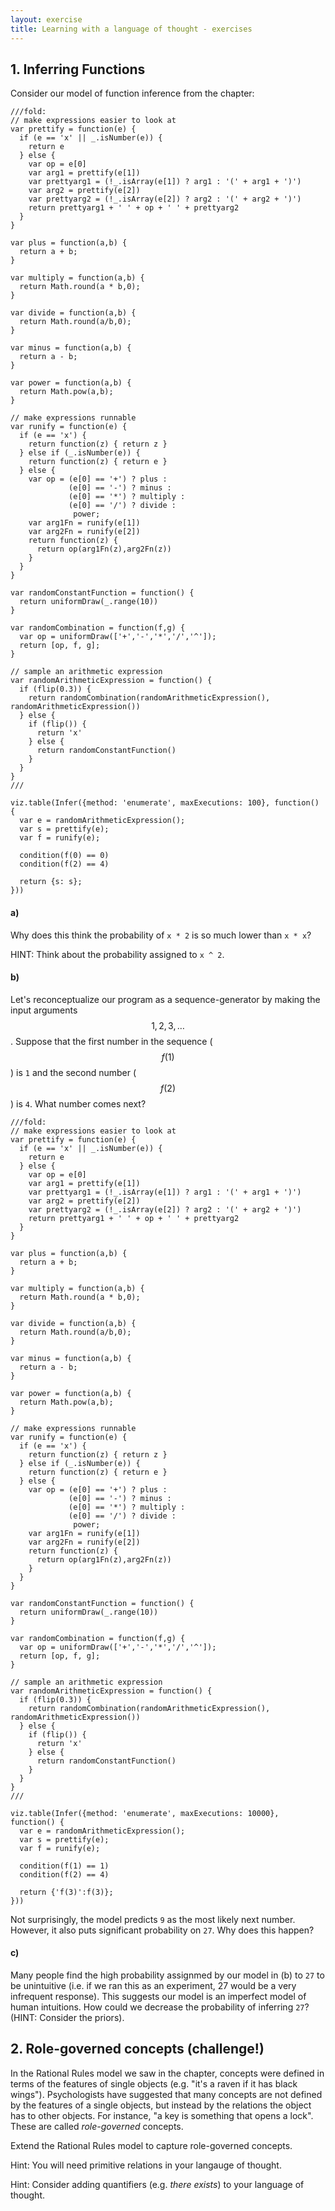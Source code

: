 ```yaml
---
layout: exercise
title: Learning with a language of thought - exercises
---
```


## 1. Inferring Functions

Consider our model of function inference from the chapter:

~~~~
///fold:
// make expressions easier to look at
var prettify = function(e) {
  if (e == 'x' || _.isNumber(e)) {
    return e
  } else {
    var op = e[0]
    var arg1 = prettify(e[1])
    var prettyarg1 = (!_.isArray(e[1]) ? arg1 : '(' + arg1 + ')')
    var arg2 = prettify(e[2])
    var prettyarg2 = (!_.isArray(e[2]) ? arg2 : '(' + arg2 + ')')
    return prettyarg1 + ' ' + op + ' ' + prettyarg2
  }
}

var plus = function(a,b) {
  return a + b;
}

var multiply = function(a,b) {
  return Math.round(a * b,0);
}

var divide = function(a,b) {
  return Math.round(a/b,0);
}

var minus = function(a,b) {
  return a - b;
}

var power = function(a,b) {
  return Math.pow(a,b);
}

// make expressions runnable
var runify = function(e) {
  if (e == 'x') {
    return function(z) { return z }
  } else if (_.isNumber(e)) {
    return function(z) { return e }
  } else {
    var op = (e[0] == '+') ? plus : 
             (e[0] == '-') ? minus :
             (e[0] == '*') ? multiply :
             (e[0] == '/') ? divide :
              power;
    var arg1Fn = runify(e[1])
    var arg2Fn = runify(e[2])
    return function(z) {
      return op(arg1Fn(z),arg2Fn(z))
    }
  }
}

var randomConstantFunction = function() {
  return uniformDraw(_.range(10))
}

var randomCombination = function(f,g) {
  var op = uniformDraw(['+','-','*','/','^']);
  return [op, f, g];
}

// sample an arithmetic expression
var randomArithmeticExpression = function() {
  if (flip(0.3)) {
    return randomCombination(randomArithmeticExpression(), randomArithmeticExpression())
  } else {
    if (flip()) {
      return 'x'
    } else {
      return randomConstantFunction()
    }
  }
}
///

viz.table(Infer({method: 'enumerate', maxExecutions: 100}, function() {
  var e = randomArithmeticExpression();
  var s = prettify(e);
  var f = runify(e);
  
  condition(f(0) == 0)
  condition(f(2) == 4)
  
  return {s: s};
}))
~~~~

#### a)

Why does this think the probability of `x * 2` is so much lower than `x * x`?

HINT: Think about the probability assigned to `x ^ 2`.

#### b)

Let's reconceptualize our program as a sequence-generator by making the input arguments $$1,2,3,\dots$$. Suppose that the first number in the sequence ($$f(1)$$) is `1` and the second number ($$f(2)$$) is `4`. What number comes next?

~~~~
///fold:
// make expressions easier to look at
var prettify = function(e) {
  if (e == 'x' || _.isNumber(e)) {
    return e
  } else {
    var op = e[0]
    var arg1 = prettify(e[1])
    var prettyarg1 = (!_.isArray(e[1]) ? arg1 : '(' + arg1 + ')')
    var arg2 = prettify(e[2])
    var prettyarg2 = (!_.isArray(e[2]) ? arg2 : '(' + arg2 + ')')
    return prettyarg1 + ' ' + op + ' ' + prettyarg2
  }
}

var plus = function(a,b) {
  return a + b;
}

var multiply = function(a,b) {
  return Math.round(a * b,0);
}

var divide = function(a,b) {
  return Math.round(a/b,0);
}

var minus = function(a,b) {
  return a - b;
}

var power = function(a,b) {
  return Math.pow(a,b);
}

// make expressions runnable
var runify = function(e) {
  if (e == 'x') {
    return function(z) { return z }
  } else if (_.isNumber(e)) {
    return function(z) { return e }
  } else {
    var op = (e[0] == '+') ? plus : 
             (e[0] == '-') ? minus :
             (e[0] == '*') ? multiply :
             (e[0] == '/') ? divide :
              power;
    var arg1Fn = runify(e[1])
    var arg2Fn = runify(e[2])
    return function(z) {
      return op(arg1Fn(z),arg2Fn(z))
    }
  }
}

var randomConstantFunction = function() {
  return uniformDraw(_.range(10))
}

var randomCombination = function(f,g) {
  var op = uniformDraw(['+','-','*','/','^']);
  return [op, f, g];
}

// sample an arithmetic expression
var randomArithmeticExpression = function() {
  if (flip(0.3)) {
    return randomCombination(randomArithmeticExpression(), randomArithmeticExpression())
  } else {
    if (flip()) {
      return 'x'
    } else {
      return randomConstantFunction()
    }
  }
}
///

viz.table(Infer({method: 'enumerate', maxExecutions: 10000}, function() {
  var e = randomArithmeticExpression();
  var s = prettify(e);
  var f = runify(e);
  
  condition(f(1) == 1)
  condition(f(2) == 4)
  
  return {'f(3)':f(3)};
}))
~~~~

Not surprisingly, the model predicts `9` as the most likely next number. However, it also puts significant probability on `27`. Why does this happen? 

#### c)

Many people find the high probability assignmed by our model in (b) to `27` to be unintuitive (i.e. if we ran this as an experiment, 27 would be a very infrequent response). This suggests our model is an imperfect model of human intuitions. How could we decrease the probability of inferring `27`? (HINT: Consider the priors). 

## 2. Role-governed concepts (challenge!)

In the Rational Rules model we saw in the chapter, concepts were defined in terms of the features of single objects (e.g. "it's a raven if it has black wings"). Psychologists have suggested that many concepts are not defined by the features of a single objects, but instead by the relations the object has to other objects. For instance, "a key is something that opens a lock". These are called *role-governed* concepts.

Extend the Rational Rules model to capture role-governed concepts.

Hint: You will need primitive relations in your langauge of thought.

Hint: Consider adding quantifiers (e.g. *there exists*) to your language of thought.

